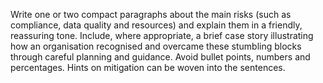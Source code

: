<p>Write one or two compact paragraphs about the main risks (such as compliance, data quality and resources) and explain them in a friendly, reassuring tone. Include, where appropriate, a brief case story illustrating how an organisation recognised and overcame these stumbling blocks through careful planning and guidance. Avoid bullet points, numbers and percentages. Hints on mitigation can be woven into the sentences.</p>

